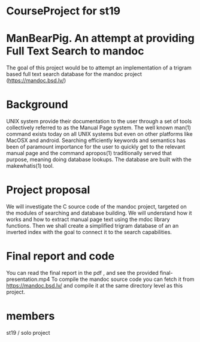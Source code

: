 # CourseProject for st19

# ManBearPig. An attempt at providing Full Text Search to mandoc
The goal of this project would be to attempt an implementation of a trigram based full text search database
for the mandoc project (https://mandoc.bsd.lv/)

# Background
UNIX system provide their documentation to the user through a set of tools collectively referred to
as the Manual Page system. The well known man(1) command exists today on all UNIX systems but even
on other platforms like MacOSX and android. Searching efficiently keywords and semantics has been
of paramount importance for the user to quickly get to the relevant manual page and the command
apropos(1) traditionally served that purpose, meaning doing database lookups. 
The database are built with the makewhatis(1) tool.

# Project proposal
We will investigate the C source code of the mandoc project, targeted on the modules of searching
and database building. We will understand how it works and how to extract manual page text
using the mdoc library functions. Then we shall create a simplified trigram database of an 
an inverted index with the goal to connect it to the search capabilities.

# Final report and code
You can read the final report in the pdf , and see the provided final-presentation.mp4 
To compile the mandoc source code you can fetch it from https://mandoc.bsd.lv/ and compile
it at the same directory level as this project.

# members
st19 / solo project 
